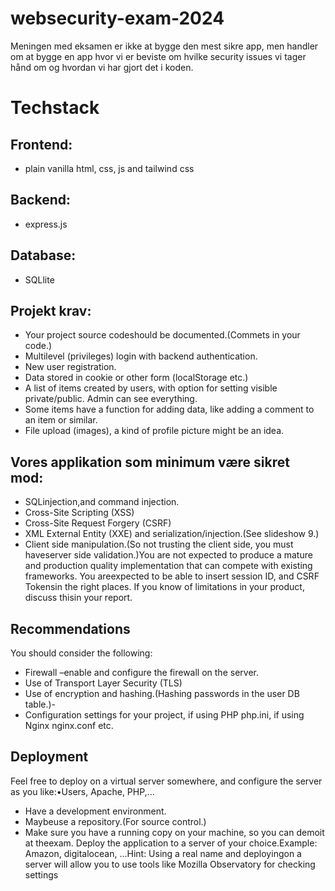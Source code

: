 # websecurity-exam-2024

Meningen med eksamen er ikke at bygge den mest sikre app, men handler om at bygge en app hvor vi er beviste om hvilke security issues vi tager hånd om og hvordan vi har gjort det i koden.

# Techstack

## Frontend:

- plain vanilla html, css, js and tailwind css

## Backend:

- express.js

## Database:

- SQLlite

## Projekt krav:

- Your project source codeshould be documented.(Commets in your code.)
- Multilevel (privileges) login with backend authentication.
- New user registration.
- Data stored in cookie or other form (localStorage etc.)
- A list of items created by users, with option for setting visible private/public. Admin can see everything.
- Some items have a function for adding data, like adding a comment to an item or similar.
- File upload (images), a kind of profile picture might be an idea.

## Vores applikation som minimum være sikret mod:

- SQLinjection,and command injection.
- Cross-Site Scripting (XSS)
- Cross-Site Request Forgery (CSRF)
- XML External Entity (XXE) and serialization/injection.(See slideshow 9.)
- Client side manipulation.(So not trusting the client side, you must haveserver side validation.)You are not expected to produce a mature and production quality implementation that can compete with existing frameworks.
  You areexpected to be able to insert session ID, and CSRF Tokensin the right places. If you know of limitations in your product, discuss thisin your report.

## Recommendations

You should consider the following:

- Firewall –enable and configure the firewall on the server.
- Use of Transport Layer Security (TLS)
- Use of encryption and hashing.(Hashing passwords in the user DB table.)-
- Configuration settings for your project, if using PHP php.ini, if using Nginx nginx.conf etc.

## Deployment

Feel free to deploy on a virtual server somewhere, and configure the server as you like:•Users, Apache, PHP,...

- Have a development environment.
- Maybeuse a repository.(For source control.)
- Make sure you have a running copy on your machine, so you can demoit at theexam.
  Deploy the application to a server of your choice.Example: Amazon, digitalocean, ...Hint: Using a real name and deployingon a server will allow you to use tools like Mozilla Observatory for checking settings

